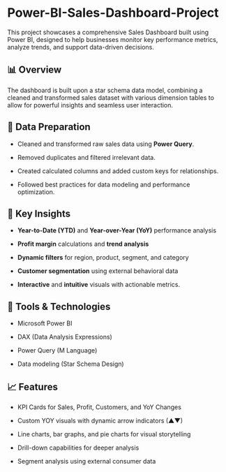 # Power-BI-Sales-Dashboard-Project
This project showcases a comprehensive Sales Dashboard built using Power BI, designed to help businesses monitor key performance metrics, analyze trends, and support data-driven decisions.

## 📊 Overview
The dashboard is built upon a star schema data model, combining a cleaned and transformed sales dataset with various dimension tables to allow for powerful insights and seamless user interaction.

## 🧹 Data Preparation 
- Cleaned and transformed raw sales data using **Power Query**.

- Removed duplicates and filtered irrelevant data.

- Created calculated columns and added custom keys for relationships.

- Followed best practices for data modeling and performance optimization.

## 🧠 Key Insights 
- **Year-to-Date (YTD)** and **Year-over-Year (YoY)** performance analysis

- **Profit margin** calculations and **trend analysis**

- **Dynamic filters** for region, product, segment, and category

- **Customer segmentation** using external behavioral data

- **Interactive** and **intuitive** visuals with actionable metrics.

## 🔧 Tools & Technologies 
- Microsoft Power BI

- DAX (Data Analysis Expressions)

- Power Query (M Language)

- Data modeling (Star Schema Design)

## 📈 Features 
- KPI Cards for Sales, Profit, Customers, and YoY Changes

- Custom YOY visuals with dynamic arrow indicators (▲▼)

- Line charts, bar graphs, and pie charts for visual storytelling

- Drill-down capabilities for deeper analysis

- Segment analysis using external consumer data

